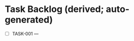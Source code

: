 # Task Backlog (derived; auto-generated)
- [ ] TASK-001 — <title> (story: STORY-001) @<component> P2
